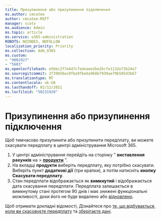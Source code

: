 ```yaml
---
title: Призупинення або призупинення підключення
ms.author: cmcatee
author: cmcatee-MSFT
manager: scotv
ms.audience: Admin
ms.topic: article
ms.service: o365-administration
ROBOTS: NOINDEX, NOFOLLOW
localization_priority: Priority
ms.collection: Adm_O365
ms.custom:
- "9002927"
- "5603"
ms.openlocfilehash: e5bbc2f7e447cfedeaee2be2bcfe1132e73b24e7
ms.sourcegitcommit: 2f39850ac0fba9fbeba9b8b7939ae79b505d3b67
ms.translationtype: MT
ms.contentlocale: uk-UA
ms.lasthandoff: 02/12/2021
ms.locfileid: "50231920"
---
```

# <a name="suspend-or-pause-a-subscription"></a>Призупинення або призупинення підключення

Щоб тимчасово призупинити або призупинити передплату, ви можете скасувати передплату в центрі адміністрування Microsoft 365.

1. У центрі адміністрування перейдіть на сторінку " **виставлення рахунків** на  >  **[продукти](https://go.microsoft.com/fwlink/p/?linkid=842054)** ".
2. На вкладці **продукти** виберіть передплату, яку потрібно скасувати. Виберіть пункт **додаткові дії** (три крапки), а потім натисніть **кнопку Скасувати передплату**.
3. Стан передплати відображається як **вимкнутий** і відображається дата скасування передплати. Передплата залишається в вимкнутому стані протягом 90 днів і має знижені функціональні можливості, доки його не буде видалено або [відновлено](https://docs.microsoft.com/microsoft-365/commerce/subscriptions/reactivate-your-subscription).

Щоб отримати докладні відомості, Дізнайтеся про [те, що відбувається, коли ви скасовуєте передплату](https://docs.microsoft.com/microsoft-365/commerce/subscriptions/cancel-your-subscription#what-happens-when-you-cancel-a-subscription) та [зберігаєте дані](https://docs.microsoft.com/microsoft-365/commerce/subscriptions/cancel-your-subscription#save-your-data).
